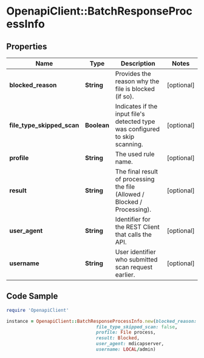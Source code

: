 # OpenapiClient::BatchResponseProcessInfo

## Properties

Name | Type | Description | Notes
------------ | ------------- | ------------- | -------------
**blocked_reason** | **String** | Provides the reason why the file is blocked (if so). | [optional] 
**file_type_skipped_scan** | **Boolean** | Indicates if the input file&#39;s detected type was configured to skip scanning. | [optional] 
**profile** | **String** | The used rule name. | [optional] 
**result** | **String** | The final result of processing the file (Allowed / Blocked / Processing). | [optional] 
**user_agent** | **String** | Identifier for the REST Client that calls the API. | [optional] 
**username** | **String** | User identifier who submitted scan request earlier. | [optional] 

## Code Sample

```ruby
require 'OpenapiClient'

instance = OpenapiClient::BatchResponseProcessInfo.new(blocked_reason: Infected,
                                 file_type_skipped_scan: false,
                                 profile: File process,
                                 result: Blocked,
                                 user_agent: mdicapserver,
                                 username: LOCAL/admin)
```


